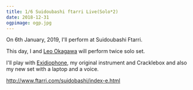 ```yaml
---
title: 1/6 Suidoubashi ftarri Live(Solo*2)
date: 2018-12-31
ogpimage: ogp.jpg
---
```


On 6th January, 2019, I'll perform at Suidoubashi Ftarri.

This day, I and [Leo Okagawa](https://prtcll.tumblr.com) will perform twice solo set.

I'll play with [Exidiophone](../works/exidiophone), my original instrument and Cracklebox and also my new set with a laptop and a voice.

http://www.ftarri.com/suidobashi/index-e.html

